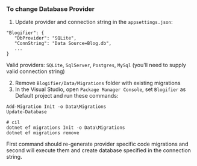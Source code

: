### To change Database Provider

1. Update provider and connection string in the `appsettings.json`:

```
"Blogifier": {
   "DbProvider": "SQLite",
   "ConnString": "Data Source=Blog.db",
   ...
}
```
Valid providers: `SQLite`, `SqlServer`, `Postgres`, `MySql` (you'll need to supply valid connection string)

2. Remove `Blogifier/Data/Migrations` folder with existing migrations
3. In the Visual Studio, open `Package Manager Console`, set `Blogifier`
as Default project and run these commands:

```
Add-Migration Init -o Data\Migrations
Update-Database

# cil
dotnet ef migrations Init -o Data\Migrations
dotnet ef migrations remove
```

First command should re-generate provider specific code migrations and second will 
execute them and create database specified in the connection string.
